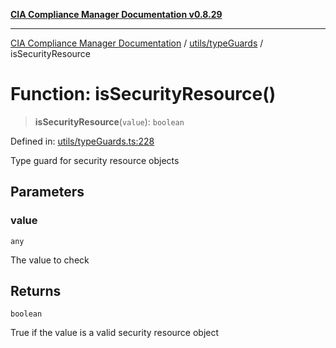 [**CIA Compliance Manager Documentation v0.8.29**](../../../README.md)

***

[CIA Compliance Manager Documentation](../../../modules.md) / [utils/typeGuards](../README.md) / isSecurityResource

# Function: isSecurityResource()

> **isSecurityResource**(`value`): `boolean`

Defined in: [utils/typeGuards.ts:228](https://github.com/Hack23/cia-compliance-manager/blob/5836b4c74e2010cd05eca63c0016fd711c628ec9/src/utils/typeGuards.ts#L228)

Type guard for security resource objects

## Parameters

### value

`any`

The value to check

## Returns

`boolean`

True if the value is a valid security resource object

